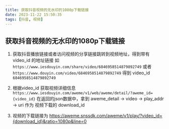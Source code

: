 ```yaml
---
title: 获取抖音视频的无水印的1080p下载链接
date: 2023-11-22 15:50:35
tags: [抖音, 视频]
---
```

## 获取抖音视频的无水印的1080p下载链接
1. 获取抖音播放链接或者访问视频的分享链接跳转到视频地址，得到带有video_id 的地址链接
如`https://www.iesdouyin.com/share/video/6846958514879892749` 或者`https://www.douyin.com/video/6846958514879892749` 得到 video_id `6846958514879892749`

2. 根据video_id 获取视频详细信息
`https://www.iesdouyin.com/aweme/v1/web/aweme/detail/?aweme_id={video_id}`
在返回的json数据中，拿到 aweme_detail -> video -> play_addr -> uri 作为 视频下载的 download_id

3. 视频的下载链接为 https://aweme.snssdk.com/aweme/v1/play/?video_id={download_id}&ratio=1080p&line=0
